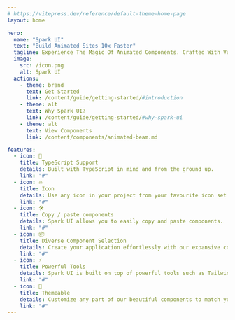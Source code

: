 ```yaml
---
# https://vitepress.dev/reference/default-theme-home-page
layout: home

hero:
  name: "Spark UI"
  text: "Build Animated Sites 10x Faster"
  tagline: Experience The Magic Of Animated Components. Crafted With Vue, TypeScript, TailwindCss And Vueuse Motion ✨
  image:
    src: /icon.png
    alt: Spark UI
  actions:
    - theme: brand
      text: Get Started
      link: /content/guide/getting-started/#introduction
    - theme: alt
      text: Why Spark UI?
      link: /content/guide/getting-started/#why-spark-ui
    - theme: alt
      text: View Components
      link: /content/components/animated-beam.md

features:
  - icon: 🦾
    title: TypeScript Support
    details: Built with TypeScript in mind and from the ground up.
    link: "#"
  - icon: 🔥
    title: Icon
    details: Use any icon in your project from your favourite icon set.
    link: "#"
  - icon: 🛠️
    title: Copy / paste components
    details: Spark UI allows you to easily copy and paste components.
    link: "#"
  - icon: 📦
    title: Diverse Component Selection
    details: Create your application effortlessly with our expansive collection of 20+ UI components.
    link: "#"
  - icon: ⚡️
    title: Powerful Tools
    details: Spark UI is built on top of powerful tools such as TailwindCss, VueUse, @vueuse/motion etc.
    link: "#"
  - icon: 🎨
    title: Themeable
    details: Customize any part of our beautiful components to match your style.
    link: "#"
---
```


<script setup>
import Demos from './src/components/Demos.vue'
</script>

<Demos />

<demo src="./src/example/animatedList/Demo.vue" srcCode="./src/example/animatedList/Demo.vue" />

<demo src="./src/example/meteors/Demo.vue" srcCode="./src/example/meteors/Demo.vue" />

<demo src="./src/example/animatedGradientText/Demo.vue" srcCode="./src/example/animatedGradientText/Demo.vue" />

<demo src="./src/example/skewedInfiniteScroll/Demo.vue" srcCode="./src/example/skewedInfiniteScroll/Demo.vue" />

<demo src="./src/example/animatedShinyText/Demo.vue" srcCode="./src/example/animatedShinyText/Demo.vue" />

<demo src="./src/example/bento/Demo.vue" srcCode="./src/example/bento/Demo.vue" />

<demo src="./src/example/blurFade/Demo.vue" srcCode="./src/example/blurFade/Demo.vue" />

<demo src="./src/example/blurIn/Demo.vue" srcCode="./src/example/blurIn/Demo.vue" />

<demo src="./src/example/globe/Demo.vue" srcCode="./src/example/globe/Demo.vue" />

